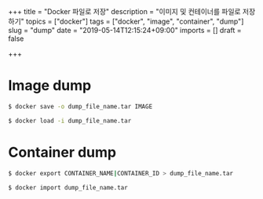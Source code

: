 +++
title = "Docker 파일로 저장"
description = "이미지 및 컨테이너를 파일로 저장하기"
topics = ["docker"]
tags = ["docker", "image", "container", "dump"]
slug = "dump"
date = "2019-05-14T12:15:24+09:00"
imports = []
draft = false

+++

# Image dump

```sh
$ docker save -o dump_file_name.tar IMAGE
```

```sh
$ docker load -i dump_file_name.tar
```

# Container dump

```sh
$ docker export CONTAINER_NAME|CONTAINER_ID > dump_file_name.tar
```

```sh
$ docker import dump_file_name.tar
```


